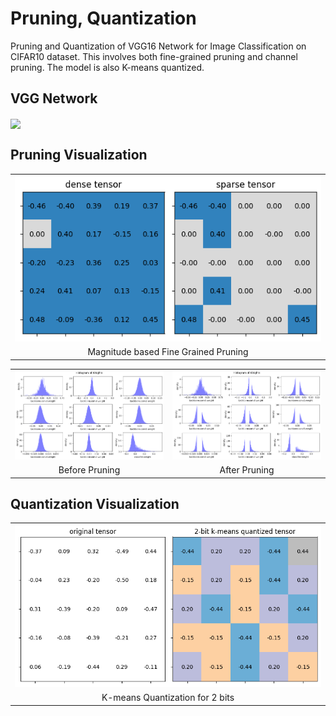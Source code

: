# Pruning, Quantization

Pruning and Quantization of VGG16 Network for Image Classification on CIFAR10 dataset. This involves both fine-grained pruning and channel pruning. The model is also K-means quantized.

## VGG Network 
<img src="./images/VGGNetwork.png" align = "center">

## Pruning Visualization

<table>
  <tr>
      <td align = "center"> <img src="./images/weight_pruning.png"> </td>
  </tr>
  <tr>
      <td align = "center"> Magnitude based Fine Grained Pruning </td>
  </tr>
</table>

<table>
  <tr>
      <td align = "center"> <img src="./images/before_histo.png"> </td>
      <td align = "center"> <img src="./images/after_histo.png"> </td>
  </tr>
  <tr>
      <td align = "center"> Before Pruning </td>
      <td align = "center"> After Pruning </td>
  </tr>
</table>

## Quantization Visualization

<table>
  <tr>
      <td align = "center"> <img src="./images/quantization.png"> </td>
  </tr>
  <tr>
      <td align = "center"> K-means Quantization for 2 bits </td>
  </tr>
</table>
